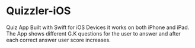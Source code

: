 # Quizzler-iOS
Quiz App Built with Swift for iOS Devices it works on both iPhone and iPad.
The App shows different G.K questions for the user to answer and after each correct answer user score increases.
